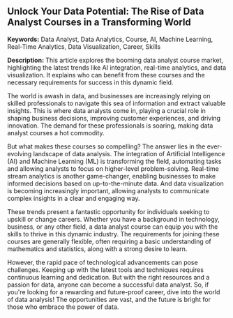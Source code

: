 ##  Unlock Your Data Potential: The Rise of Data Analyst Courses in a Transforming World

**Keywords:** Data Analyst, Data Analytics, Course, AI, Machine Learning, Real-Time Analytics, Data Visualization, Career, Skills

**Description:** This article explores the booming data analyst course market, highlighting the latest trends like AI integration, real-time analytics, and data visualization. It explains who can benefit from these courses and the necessary requirements for success in this dynamic field.

The world is awash in data, and businesses are increasingly relying on skilled professionals to navigate this sea of information and extract valuable insights. This is where data analysts come in, playing a crucial role in shaping business decisions, improving customer experiences, and driving innovation. The demand for these professionals is soaring, making data analyst courses a hot commodity. 

But what makes these courses so compelling? The answer lies in the ever-evolving landscape of data analysis.  The integration of Artificial Intelligence (AI) and Machine Learning (ML) is transforming the field, automating tasks and allowing analysts to focus on higher-level problem-solving. Real-time stream analytics is another game-changer, enabling businesses to make informed decisions based on up-to-the-minute data. And data visualization is becoming increasingly important, allowing analysts to communicate complex insights in a clear and engaging way. 

These trends present a fantastic opportunity for individuals seeking to upskill or change careers. Whether you have a background in technology, business, or any other field, a data analyst course can equip you with the skills to thrive in this dynamic industry. The requirements for joining these courses are generally flexible, often requiring a basic understanding of mathematics and statistics, along with a strong desire to learn. 

However, the rapid pace of technological advancements can pose challenges. Keeping up with the latest tools and techniques requires continuous learning and dedication. But with the right resources and a passion for data, anyone can become a successful data analyst. So, if you're looking for a rewarding and future-proof career, dive into the world of data analysis!  The opportunities are vast, and the future is bright for those who embrace the power of data.